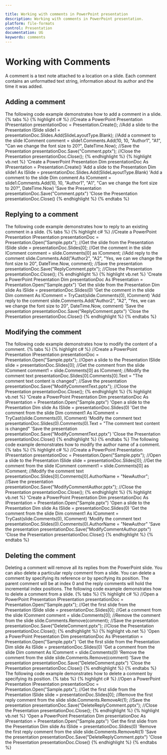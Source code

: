 ```yaml
---

title: Working with comments in PowerPoint presentation
description: Working with comments in PowerPoint presentation.
platform: file-formats
control: Presentation
documentation: UG
keywords: comments
---
```

# Working with Comments
A comment is a text note attached to a location on a slide. Each comment contains an unformatted text string, information about its author and the time it was added.

## Adding a comment
The following code example demonstrates how to add a comment in a slide.
{% tabs %}
{% highlight c# %}
//Create a PowerPoint Presentation
IPresentation presentationDoc = Presentation.Create();
//Add a slide to the Presentation
ISlide slide1 = presentationDoc.Slides.Add(SlideLayoutType.Blank);
//Add a comment to the slide
IComment comment = slide1.Comments.Add(10, 10, "Author1", "A1", "Can we change the font size to 20?", DateTime.Now);
//Save the Presentation
presentationDoc.Save("Comment.pptx");
//Close the Presentation
presentationDoc.Close();
{% endhighlight %}
{% highlight vb.net %}
'Create a PowerPoint Presentation
Dim presentationDoc As IPresentation = Presentation.Create()
'Add a slide to the Presentation
Dim slide1 As ISlide = presentationDoc.Slides.Add(SlideLayoutType.Blank)
'Add a comment to the slide
Dim comment As IComment = slide1.Comments.Add(10, 10, "Author1", "A1", "Can we change the font size to 20?", DateTime.Now)
'Save the Presentation
presentationDoc.Save("Comment.pptx")
'Close the Presentation
presentationDoc.Close()
{% endhighlight %}
{% endtabs %}
## Replying to a comment
The following code example demonstrates how to reply to an existing comment in a slide.
{% tabs %}
{% highlight c# %}
//Create a PowerPoint Presentation
IPresentation presentationDoc = Presentation.Open("Sample.pptx");
//Get the slide from the Presentation
ISlide slide = presentationDoc.Slides[0];
//Get the comment in the slide
IComment comment = slide.Comments[0] as IComment;
//Add reply to the comment
slide.Comments.Add("Author2", "A2", "Yes, we can we change the font size to 20", DateTime.Now, comment);
//Save the presentation
presentationDoc.Save("ReplyComment.pptx");
//Close the Presentation
presentationDoc.Close();
{% endhighlight %}
{% highlight vb.net %}
'Create a PowerPoint Presentation
Dim presentationDoc As IPresentation = Presentation.Open("Sample.pptx")
'Get the slide from the Presentation
Dim slide As ISlide = presentationDoc.Slides(0)
'Get the comment in the slide
Dim comment As IComment = TryCast(slide.Comments(0), IComment)
'Add reply to the comment
slide.Comments.Add("Author2", "A2", "Yes, we can we change the font size to 20", DateTime.Now, comment)
'Save the presentation
presentationDoc.Save("ReplyComment.pptx")
'Close the Presentation
presentationDoc.Close()
{% endhighlight %}
{% endtabs %}
## Modifying the comment
The following code example demonstrates how to modify the content of a comment.
{% tabs %}
{% highlight c# %}
//Create a PowerPoint Presentation
IPresentation presentationDoc = Presentation.Open("Sample.pptx");
//Open a slide to the Presentation
ISlide slide = presentationDoc.Slides[0];
//Get the comment from the slide
IComment comment1 = slide.Comments[0] as IComment;
//Modify the comment text
presentationDoc.Slides[0].Comments[0].Text = "The comment text content is changed";
//Save the presentation
presentationDoc.Save("ModifyCommentText.pptx");
//Close the Presentation
presentationDoc.Close();
{% endhighlight %}
{% highlight vb.net %}
'Create a PowerPoint Presentation
Dim presentationDoc As IPresentation = Presentation.Open("Sample.pptx")
'Open a slide to the Presentation
Dim slide As ISlide = presentationDoc.Slides(0)
'Get the comment from the slide
Dim comment1 As IComment = TryCast(slide.Comments(0), IComment)
'Modify the comment text
presentationDoc.Slides(0).Comments(0).Text = "The comment text content is changed"
'Save the presentation
presentationDoc.Save("ModifyCommentText.pptx")
'Close the Presentation
presentationDoc.Close()
{% endhighlight %}
{% endtabs %}
The following code example demonstrates how to modify the author name of a comment.
{% tabs %}
{% highlight c# %}
//Create a PowerPoint Presentation
IPresentation presentationDoc = Presentation.Open("Sample.pptx");
//Open a slide to the Presentation
ISlide slide = presentationDoc.Slides[0];
//Get the comment from the slide
IComment comment1 = slide.Comments[0] as IComment;
//Modify the comment text
presentationDoc.Slides[0].Comments[0].AuthorName = "NewAuthor";
//Save the presentation
presentationDoc.Save("ModifyCommentAuthor.pptx");
//Close the Presentation
presentationDoc.Close();
{% endhighlight %}
{% highlight vb.net %}
'Create a PowerPoint Presentation
Dim presentationDoc As IPresentation = Presentation.Open("Sample.pptx")
'Open a slide to the Presentation
Dim slide As ISlide = presentationDoc.Slides(0)
'Get the comment from the slide
Dim comment1 As IComment = TryCast(slide.Comments(0), IComment)
'Modify the comment text
presentationDoc.Slides(0).Comments(0).AuthorName = "NewAuthor"
'Save the presentation
presentationDoc.Save("ModifyCommentAuthor.pptx")
'Close the Presentation
presentationDoc.Close()
{% endhighlight %}
{% endtabs %}
## Deleting the comment
Deleting a comment will remove all its replies from the PowerPoint slide. You can also delete a particular reply comment from a slide. You can delete a comment by specifying its reference or by specifying its position. The parent comment will be at index 0 and the reply comments will hold the incremental index positions. 
The following code example demonstrates how to delete a comment from a slide.
{% tabs %}
{% highlight c# %}
//Open a PowerPoint Presentation
IPresentation presentationDoc = Presentation.Open("Sample.pptx");
//Get the first slide from the Presentation
ISlide slide = presentationDoc.Slides[0];
//Get a comment from the slide
IComment comment = slide.Comments[0];
//Remove the comment from the slide
slide.Comments.Remove(comment);
//Save the presentation
presentationDoc.Save("DeleteComment.pptx");
//Close the Presentation
presentationDoc.Close();
{% endhighlight %}
{% highlight vb.net %}
'Open a PowerPoint Presentation
Dim presentationDoc As IPresentation = Presentation.Open("Sample.pptx")
'Get the first slide from the Presentation
Dim slide As ISlide = presentationDoc.Slides(0)
'Get a comment from the slide
Dim comment As IComment = slide.Comments(0)
'Remove the comment from the slide
slide.Comments.Remove(comment)
'Save the presentation
presentationDoc.Save("DeleteComment.pptx")
'Close the Presentation
presentationDoc.Close()
{% endhighlight %}
{% endtabs %}
The following code example demonstrates how to delete a comment by specifying its position.
{% tabs %}
{% highlight c# %}
//Open a PowerPoint Presentation
IPresentation presentationDoc = Presentation.Open("Sample.pptx");
//Get the first slide from the Presentation
ISlide slide = presentationDoc.Slides[0];
//Remove the first reply comment from the slide
slide.Comments.RemoveAt(1);
//Save the presentation
presentationDoc.Save("DeleteReplyComment.pptx");
//Close the Presentation
presentationDoc.Close();
{% endhighlight %}
{% highlight vb.net %}
'Open a PowerPoint Presentation
Dim presentationDoc As IPresentation = Presentation.Open("Sample.pptx")
'Get the first slide from the Presentation
Dim slide As ISlide = presentationDoc.Slides(0)
'Remove the first reply comment from the slide
slide.Comments.RemoveAt(1)
'Save the presentation
presentationDoc.Save("DeleteReplyComment.pptx")
'Close the Presentation
presentationDoc.Close()
{% endhighlight %}
{% endtabs %}
